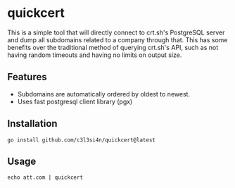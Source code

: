 # quickcert
This is a simple tool that will directly connect to crt.sh's PostgreSQL server and dump all subdomains related to a company through that. This has some benefits over the traditional method of querying crt.sh's API, such as not having random timeouts and having no limits on output size.

## Features
- Subdomains are automatically ordered by oldest to newest.
- Uses fast postgresql client library (pgx)

## Installation
```
go install github.com/c3l3si4n/quickcert@latest
```

## Usage
```
echo att.com | quickcert
```
